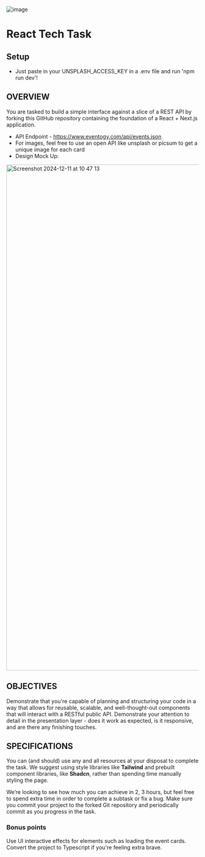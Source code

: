 ![image](/public/eventogy-logo.svg)

# React Tech Task

## Setup

- Just paste in your UNSPLASH_ACCESS_KEY in a .env file and run 'npm run dev'!

## OVERVIEW

You are tasked to build a simple interface against a slice of a REST API by forking this GitHub repository containing the foundation of a React + Next.js application.

- API Endpoint - https://www.eventogy.com/api/events.json
- For images, feel free to use an open API like unsplash or picsum to get a unique image for each card
- Design Mock Up:
  
<img width="1325" alt="Screenshot 2024-12-11 at 10 47 13" src="https://github.com/user-attachments/assets/d20e9694-d77e-4303-9363-200fd6dc3e09">

## OBJECTIVES

Demonstrate that you're capable of planning and structuring your code in a way that allows for reusable, scalable, and well-thought-out components that will interact with a RESTful public API.
Demonstrate your attention to detail in the presentation layer - does it work as expected, is it responsive, and are there any finishing touches.

## SPECIFICATIONS

You can (and should) use any and all resources at your disposal to complete the task. We suggest using style libraries like **Tailwind** and prebuilt component libraries, like **Shadcn**, rather than spending time manually styling the page.

We’re looking to see how much you can achieve in 2, 3 hours, but feel free to spend extra time in order to complete a subtask or fix a bug. Make sure you commit your project to the forked Git repository and periodically commit as you progress in the task.

### Bonus points

Use UI interactive effects for elements such as loading the event cards. Convert the project to Typescript if you're feeling extra brave.
